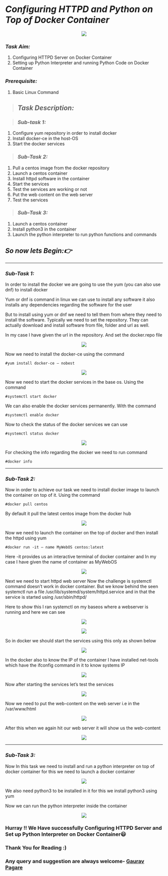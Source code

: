# ***Configuring HTTPD and Python on Top of Docker Container***

<p align="center">
<img src="pictures/1.gif">
</p>

### ***Task Aim:***
1. Configuring HTTPD Server on Docker Container </br>
2. Setting up Python Interpreter and running Python Code on Docker Container </br>

### ***Prerequisite:***
1. Basic Linux Command </br>

>## ***Task Description:***

>### ***Sub-task 1:***
1. Configure yum repository in order to install docker </br>
2. Install docker-ce in the host-OS </br>
3. Start the docker services </br>

>### ***Sub-Task 2:***
1. Pull a centos image from the docker repository </br>
2. Launch a centos container </br>
3. Install httpd software in the container </br>
4. Start the services </br>
5. Test the services are working or not </br>
6. Put the web content on the web server </br>
7. Test the services </br>

>### ***Sub-Task 3:***
1. Launch a centos container </br>
2. Install python3 in the container </br>
3. Launch the python interpreter to run  python functions and commands </br>

## ***So now lets Begin:👉***

***
### ***Sub-Task 1:***
In order to install the docker we are going to use the yum (you can also use dnf) to install docker

Yum or dnf is command in linux we can use to install any software it also installs any dependencies regarding the software for the user

But to install using yum or dnf we need to tell them from where they need to install the software. Typically we need to set the repository. They can actually download and install software from file, folder and url as well.

In my case I have given the url in the repository. And set the docker.repo file

<p align="center">
<img src="pictures/2.jpg">
</p>

Now we need to install the docker-ce using the command
```
#yum install docker-ce — nobest
```
<p align="center">
<img src="pictures/3.jpg">
</p>

Now we need to start the docker services in the base os. Using the command
```
#systemctl start docker
```

We can also enable the docker services permanently. With the command

```
#systemctl enable docker
```

Now to check the status of the docker services we can use

```
#systemctl status docker
```

<p align="center">
<img src="pictures/4.jpg">
</p>

For checking the info regarding the docker we need to run command

```
#docker info
```
***
### ***Sub-Task 2:***

Now in order to achieve our task we need to install docker image to launch the container on top of it. Using the command
```
#docker pull centos
```
By default it pull the latest centos image from the docker hub

<p align="center">
<img src="pictures/6.jpg">
</p>

Now we need to launch the container on the top of docker and then install the httpd using yum

```
#docker run -it — name MyWebOS centos:latest
```

Here -it provides us an interactive terminal of docker container and In my case I have given the name of container as MyWebOS

<p align="center">
<img src="pictures/7.jpg">
</p>

Next we need to start httpd web server Now the challenge is systemctl command doesn’t work in docker container. But we know behind the seen systemctl run a file /usr/lib/systemd/system/httpd.service and in that the service is started using /usr/sbin/httpd/

Here to show this I ran systemctl on my baseos where a webserver is running and here we can see

<p align="center">
<img src="pictures/8.jpg">
</p>
<p align="center">
<img src="pictures/9.jpg">
</p>

So in docker we should start the services using this only as shown below

<p align="center">
<img src="pictures/10.jpg">
</p>

In the docker also to know the IP of the container I have installed net-tools which have the ifconfig command in it to know systems IP

<p align="center">
<img src="pictures/11.jpg">
</p>

Now after starting the services let’s test the services

<p align="center">
<img src="pictures/12.jpg">
</p>

Now we need to put the web-content on the web server i.e in the /var/www/html

<p align="center">
<img src="pictures/13.jpg">
</p>

After this when we again hit our web server it will show us the web-content

<p align="center">
<img src="pictures/14.jpg">
</p>

***
### ***Sub-Task 3:***
Now In this task we need to install and run a python interpreter on top of docker container for this we need to launch a docker container

<p align="center">
<img src="pictures/15.jpg">
</p>

We also need python3 to be installed in it for this we install python3 using yum

Now we can run the python interpreter inside the container

<p align="center">
<img src="pictures/16.jpg">
</p>

### Hurray !! We Have successfully Configuring HTTPD Server and Set up Python Interpreter on Docker Container😃
### Thank You for Reading :)
### Any query and suggestion are always welcome- [Gaurav Pagare](https://www.linkedin.com/in/gaurav-pagare-8b721a193/)
